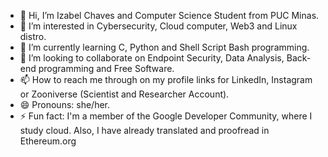 - 👋 Hi, I’m Izabel Chaves and Computer Science Student from PUC Minas.
- 👀 I’m interested in Cybersecurity, Cloud computer, Web3 and Linux distro.
- 🌱 I’m currently learning C, Python and Shell Script Bash programming. 
- 💞️ I’m looking to collaborate on Endpoint Security, Data Analysis, Back-end programming and Free Software.
- 📫 How to reach me through on my profile links for LinkedIn, Instagram or Zooniverse (Scientist and Researcher Account).
- 😄 Pronouns: she/her.
- ⚡ Fun fact: I'm a member of the Google Developer Community, where I study cloud. Also, I have already translated and proofread in Ethereum.org

<!---
rainbowcrack/rainbowcrack is a ✨ special ✨ repository because its `README.md` (this file) appears on your GitHub profile.
You can click the Preview link to take a look at your changes.
--->
